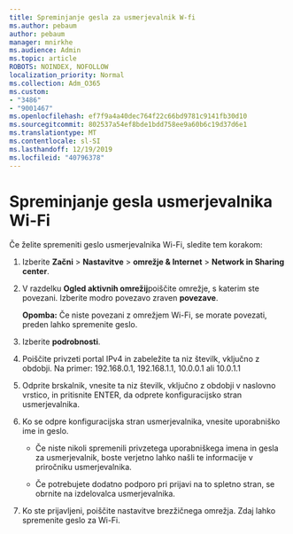 ```yaml
---
title: Spreminjanje gesla za usmerjevalnik W-fi
ms.author: pebaum
author: pebaum
manager: mnirkhe
ms.audience: Admin
ms.topic: article
ROBOTS: NOINDEX, NOFOLLOW
localization_priority: Normal
ms.collection: Adm_O365
ms.custom:
- "3486"
- "9001467"
ms.openlocfilehash: ef7f9a4a40dec764f22c66bd9781c9141fb30d10
ms.sourcegitcommit: 802537a54ef8bde1bdd758ee9a60b6c19d37d6e1
ms.translationtype: MT
ms.contentlocale: sl-SI
ms.lasthandoff: 12/19/2019
ms.locfileid: "40796378"
---
```

# <a name="change-your-wi-fi-router-password"></a>Spreminjanje gesla usmerjevalnika Wi-Fi

Če želite spremeniti geslo usmerjevalnika Wi-Fi, sledite tem korakom:

1. Izberite **Začni** > **Nastavitve** > **omrežje & Internet** > **Network in Sharing center**.

2. V razdelku **Ogled aktivnih omrežij**poiščite omrežje, s katerim ste povezani. Izberite modro povezavo zraven **povezave**.<br>

   **Opomba:** Če niste povezani z omrežjem Wi-Fi, se morate povezati, preden lahko spremenite geslo.

3. Izberite **podrobnosti**.

4. Poiščite privzeti portal IPv4 in zabeležite ta niz številk, vključno z obdobji. Na primer: 192.168.0.1, 192.168.1.1, 10.0.0.1 ali 10.0.1.1

5. Odprite brskalnik, vnesite ta niz številk, vključno z obdobji v naslovno vrstico, in pritisnite ENTER, da odprete konfiguracijsko stran usmerjevalnika.

6. Ko se odpre konfiguracijska stran usmerjevalnika, vnesite uporabniško ime in geslo.<br>
   - Če niste nikoli spremenili privzetega uporabniškega imena in gesla za usmerjevalnik, boste verjetno lahko našli te informacije v priročniku usmerjevalnika.

   - Če potrebujete dodatno podporo pri prijavi na to spletno stran, se obrnite na izdelovalca usmerjevalnika.

7. Ko ste prijavljeni, poiščite nastavitve brezžičnega omrežja. Zdaj lahko spremenite geslo za Wi-Fi.
